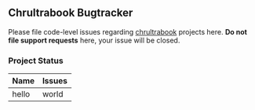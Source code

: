 ## Chrultrabook Bugtracker


Please file code-level issues regarding [chrultrabook](https://github.com/chrultrabook) projects here. **Do not file support requests** here, your issue will be closed.


### Project Status

| Name | Issues |
|:-----|:-------------|
| hello | world       |
